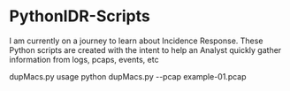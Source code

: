 # PythonIDR-Scripts
I am currently on a journey to learn about Incidence Response. These Python scripts are created with the intent to help an Analyst quickly gather information from logs, pcaps, events, etc 

dupMacs.py usage
python dupMacs.py --pcap example-01.pcap
